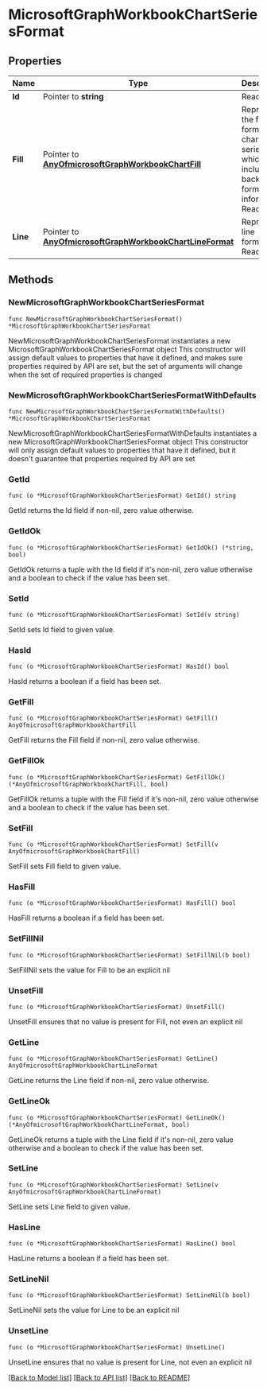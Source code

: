# MicrosoftGraphWorkbookChartSeriesFormat

## Properties

Name | Type | Description | Notes
------------ | ------------- | ------------- | -------------
**Id** | Pointer to **string** | Read-only. | [optional] 
**Fill** | Pointer to [**AnyOfmicrosoftGraphWorkbookChartFill**](anyOf&lt;microsoft.graph.workbookChartFill&gt;.md) | Represents the fill format of a chart series, which includes background formating information. Read-only. | [optional] 
**Line** | Pointer to [**AnyOfmicrosoftGraphWorkbookChartLineFormat**](anyOf&lt;microsoft.graph.workbookChartLineFormat&gt;.md) | Represents line formatting. Read-only. | [optional] 

## Methods

### NewMicrosoftGraphWorkbookChartSeriesFormat

`func NewMicrosoftGraphWorkbookChartSeriesFormat() *MicrosoftGraphWorkbookChartSeriesFormat`

NewMicrosoftGraphWorkbookChartSeriesFormat instantiates a new MicrosoftGraphWorkbookChartSeriesFormat object
This constructor will assign default values to properties that have it defined,
and makes sure properties required by API are set, but the set of arguments
will change when the set of required properties is changed

### NewMicrosoftGraphWorkbookChartSeriesFormatWithDefaults

`func NewMicrosoftGraphWorkbookChartSeriesFormatWithDefaults() *MicrosoftGraphWorkbookChartSeriesFormat`

NewMicrosoftGraphWorkbookChartSeriesFormatWithDefaults instantiates a new MicrosoftGraphWorkbookChartSeriesFormat object
This constructor will only assign default values to properties that have it defined,
but it doesn't guarantee that properties required by API are set

### GetId

`func (o *MicrosoftGraphWorkbookChartSeriesFormat) GetId() string`

GetId returns the Id field if non-nil, zero value otherwise.

### GetIdOk

`func (o *MicrosoftGraphWorkbookChartSeriesFormat) GetIdOk() (*string, bool)`

GetIdOk returns a tuple with the Id field if it's non-nil, zero value otherwise
and a boolean to check if the value has been set.

### SetId

`func (o *MicrosoftGraphWorkbookChartSeriesFormat) SetId(v string)`

SetId sets Id field to given value.

### HasId

`func (o *MicrosoftGraphWorkbookChartSeriesFormat) HasId() bool`

HasId returns a boolean if a field has been set.

### GetFill

`func (o *MicrosoftGraphWorkbookChartSeriesFormat) GetFill() AnyOfmicrosoftGraphWorkbookChartFill`

GetFill returns the Fill field if non-nil, zero value otherwise.

### GetFillOk

`func (o *MicrosoftGraphWorkbookChartSeriesFormat) GetFillOk() (*AnyOfmicrosoftGraphWorkbookChartFill, bool)`

GetFillOk returns a tuple with the Fill field if it's non-nil, zero value otherwise
and a boolean to check if the value has been set.

### SetFill

`func (o *MicrosoftGraphWorkbookChartSeriesFormat) SetFill(v AnyOfmicrosoftGraphWorkbookChartFill)`

SetFill sets Fill field to given value.

### HasFill

`func (o *MicrosoftGraphWorkbookChartSeriesFormat) HasFill() bool`

HasFill returns a boolean if a field has been set.

### SetFillNil

`func (o *MicrosoftGraphWorkbookChartSeriesFormat) SetFillNil(b bool)`

 SetFillNil sets the value for Fill to be an explicit nil

### UnsetFill
`func (o *MicrosoftGraphWorkbookChartSeriesFormat) UnsetFill()`

UnsetFill ensures that no value is present for Fill, not even an explicit nil
### GetLine

`func (o *MicrosoftGraphWorkbookChartSeriesFormat) GetLine() AnyOfmicrosoftGraphWorkbookChartLineFormat`

GetLine returns the Line field if non-nil, zero value otherwise.

### GetLineOk

`func (o *MicrosoftGraphWorkbookChartSeriesFormat) GetLineOk() (*AnyOfmicrosoftGraphWorkbookChartLineFormat, bool)`

GetLineOk returns a tuple with the Line field if it's non-nil, zero value otherwise
and a boolean to check if the value has been set.

### SetLine

`func (o *MicrosoftGraphWorkbookChartSeriesFormat) SetLine(v AnyOfmicrosoftGraphWorkbookChartLineFormat)`

SetLine sets Line field to given value.

### HasLine

`func (o *MicrosoftGraphWorkbookChartSeriesFormat) HasLine() bool`

HasLine returns a boolean if a field has been set.

### SetLineNil

`func (o *MicrosoftGraphWorkbookChartSeriesFormat) SetLineNil(b bool)`

 SetLineNil sets the value for Line to be an explicit nil

### UnsetLine
`func (o *MicrosoftGraphWorkbookChartSeriesFormat) UnsetLine()`

UnsetLine ensures that no value is present for Line, not even an explicit nil

[[Back to Model list]](../README.md#documentation-for-models) [[Back to API list]](../README.md#documentation-for-api-endpoints) [[Back to README]](../README.md)


